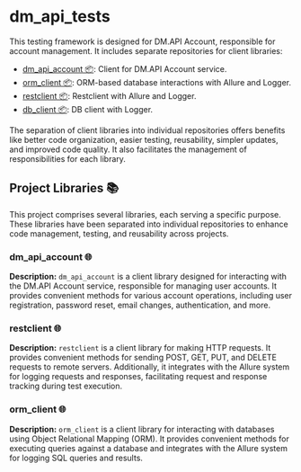 # dm_api_tests

This testing framework is designed for DM.API Account, responsible for account management. It includes separate repositories for client libraries:

- [dm_api_account 📦](https://github.com/shinkai-tester/dm_api_account): Client for DM.API Account service.
- [orm_client 📦](https://github.com/shinkai-tester/orm_client): ORM-based database interactions with Allure and Logger.
- [restclient 📦](https://github.com/shinkai-tester/restclient): Restclient with Allure and Logger.
- [db_client 📦](https://github.com/shinkai-tester/db_client): DB client with Logger.

The separation of client libraries into individual repositories offers benefits like better code organization, easier testing, reusability, simpler updates, and improved code quality. It also facilitates the management of responsibilities for each library.

## Project Libraries 📚

This project comprises several libraries, each serving a specific purpose. These libraries have been separated into individual repositories to enhance code management, testing, and reusability across projects.

### dm_api_account 🌐

**Description:** `dm_api_account` is a client library designed for interacting with the DM.API Account service, responsible for managing user accounts. It provides convenient methods for various account operations, including user registration, password reset, email changes, authentication, and more.

### restclient 🌐

**Description:** `restclient` is a client library for making HTTP requests. It provides convenient methods for sending POST, GET, PUT, and DELETE requests to remote servers. Additionally, it integrates with the Allure system for logging requests and responses, facilitating request and response tracking during test execution.

### orm_client 🌐

**Description:** `orm_client` is a client library for interacting with databases using Object Relational Mapping (ORM). It provides convenient methods for executing queries against a database and integrates with the Allure system for logging SQL queries and results.
